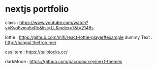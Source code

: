 # nextjs portfolio

class : https://www.youtube.com/watch?v=KvoFvmu5eRo&list=LL&index=7&t=2148s

lottie : https://github.com/mifi/react-lottie-player#example
dummy Text : http://hangul.thefron.me/

css Item : https://tailblocks.cc/

darkMode : https://github.com/pacocoursey/next-themes
